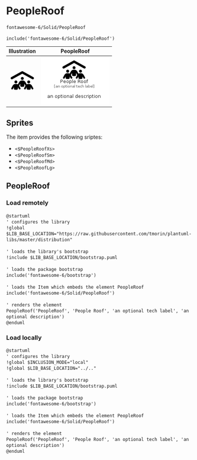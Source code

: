 # PeopleRoof


```text
fontawesome-6/Solid/PeopleRoof
```

```text
include('fontawesome-6/Solid/PeopleRoof')
```



| Illustration | PeopleRoof |
| :---: | :---: |
| ![illustration for Illustration](../../fontawesome-6/Solid/PeopleRoof.png) | ![illustration for PeopleRoof](../../fontawesome-6/Solid/PeopleRoof.Local.png) |



## Sprites
The item provides the following sriptes:

- `<$PeopleRoofXs>`
- `<$PeopleRoofSm>`
- `<$PeopleRoofMd>`
- `<$PeopleRoofLg>`





## PeopleRoof

### Load remotely
```plantuml
@startuml
' configures the library
!global $LIB_BASE_LOCATION="https://raw.githubusercontent.com/tmorin/plantuml-libs/master/distribution"

' loads the library's bootstrap
!include $LIB_BASE_LOCATION/bootstrap.puml

' loads the package bootstrap
include('fontawesome-6/bootstrap')

' loads the Item which embeds the element PeopleRoof
include('fontawesome-6/Solid/PeopleRoof')

' renders the element
PeopleRoof('PeopleRoof', 'People Roof', 'an optional tech label', 'an optional description')
@enduml
```

### Load locally
```plantuml
@startuml
' configures the library
!global $INCLUSION_MODE="local"
!global $LIB_BASE_LOCATION="../.."

' loads the library's bootstrap
!include $LIB_BASE_LOCATION/bootstrap.puml

' loads the package bootstrap
include('fontawesome-6/bootstrap')

' loads the Item which embeds the element PeopleRoof
include('fontawesome-6/Solid/PeopleRoof')

' renders the element
PeopleRoof('PeopleRoof', 'People Roof', 'an optional tech label', 'an optional description')
@enduml
```

